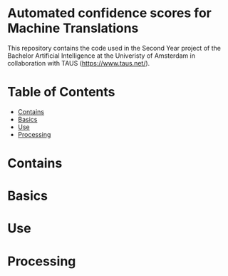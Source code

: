 # Automated confidence scores for Machine Translations

This repository contains the code used in the Second Year project of the Bachelor Artificial Intelligence at the Univeristy of Amsterdam in collaboration with TAUS (https://www.taus.net/).

# Table of Contents

- [Contains](#Contains)
- [Basics](#Basics)
- [Use](#Use)
- [Processing](#Processing)


# Contains

# Basics

# Use

# Processing
